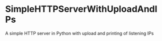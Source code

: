 # SimpleHTTPServerWithUploadAndIPs
A simple HTTP server in Python with upload and printing of listening IPs
